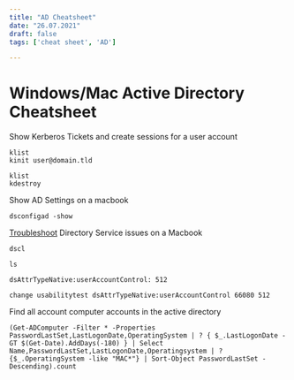 ```yaml
---
title: "AD Cheatsheet"
date: "26.07.2021"
draft: false
tags: ['cheat sheet', 'AD']

---
```


# Windows/Mac Active Directory Cheatsheet

Show Kerberos Tickets and create sessions for a user account
```
klist
kinit user@domain.tld

klist
kdestroy

```
Show AD Settings on a macbook
```
dsconfigad -show
```

[Troubleshoot](https://www.amsys.co.uk/using-dscl-to-troubleshoot-directory-issues/) Directory Service issues on a Macbook
```
dscl

ls
```
```
dsAttrTypeNative:userAccountControl: 512
```
```
change usabilitytest dsAttrTypeNative:userAccountControl 66080 512
```


Find all account computer accounts in the active directory
```
(Get-ADComputer -Filter * -Properties PasswordLastSet,LastLogonDate,OperatingSystem | ? { $_.LastLogonDate -GT $(Get-Date).AddDays(-180) } | Select Name,PasswordLastSet,LastLogonDate,Operatingsystem | ? {$_.OperatingSystem -like "MAC*"} | Sort-Object PasswordLastSet -Descending).count
```
